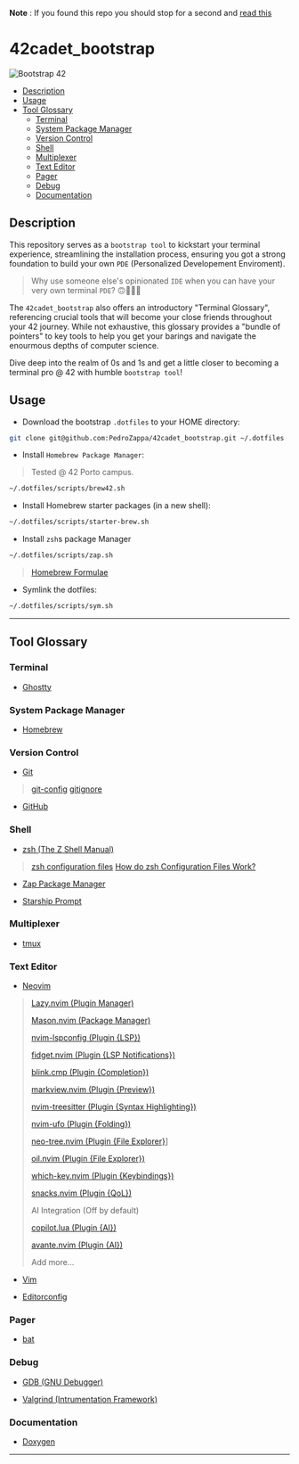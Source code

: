 **Note** : If you found this repo you should stop for a second and [read this](https://atomys.me/en/s42-sunset-story/)

# 42cadet_bootstrap

![Bootstrap 42](./img/bootstrap42.png)

<!-- mtoc-start -->

* [Description](#description)
* [Usage](#usage)
* [Tool Glossary](#tool-glossary)
  * [Terminal](#terminal)
  * [System Package Manager](#system-package-manager)
  * [Version Control](#version-control)
  * [Shell](#shell)
  * [Multiplexer](#multiplexer)
  * [Text Editor](#text-editor)
  * [Pager](#pager)
  * [Debug](#debug)
  * [Documentation](#documentation)

<!-- mtoc-end -->

## Description

This repository serves as a `bootstrap tool` to kickstart your terminal experience,
streamlining the installation process, ensuring you got a strong foundation to
build your own `PDE` (Personalized Developement Enviroment).

> Why use someone else's opinionated `IDE` when you can have your very own terminal
> `PDE`? 🙃🫠🫠🫠

The `42cadet_bootstrap` also offers an introductory "Terminal Glossary", referencing
crucial tools that will become your close friends throughout your 42 journey. While
not exhaustive, this glossary provides a "bundle of pointers" to key tools to help
you get your barings and navigate the enourmous depths of computer science.

Dive deep into the realm of 0s and 1s and get a little closer to becoming a terminal
pro @ 42 with humble `bootstrap tool`!

## Usage

* Download the bootstrap `.dotfiles` to your HOME directory:

```sh
git clone git@github.com:PedroZappa/42cadet_bootstrap.git ~/.dotfiles

```

* Install `Homebrew Package Manager`:

> Tested @ 42 Porto campus.

```sh
~/.dotfiles/scripts/brew42.sh
```

* Install Homebrew starter packages (in a new shell):

```sh
~/.dotfiles/scripts/starter-brew.sh
```

* Install `zsh`s package Manager

```sh
~/.dotfiles/scripts/zap.sh
```

> [Homebrew Formulae](https://formulae.brew.sh/)

* Symlink the dotfiles:

```sh
~/.dotfiles/scripts/sym.sh
```

____

## Tool Glossary

### Terminal

* [Ghostty](https://ghostty.org/)

### System Package Manager

* [Homebrew](https://brew.sh/)

### Version Control

* [Git](https://git-scm.com/)

> [git-config](https://git-scm.com/docs/git-config)
> [gitignore](https://git-scm.com/docs/gitignore)

* [GitHub](https://github.com/)

### Shell

* [zsh (The Z Shell Manual)](https://zsh-manual.netlify.app/the-z-shell-manual)

> [zsh configuration files](https://www.baeldung.com/linux/zsh-configuration-files)
> [How do zsh Configuration Files Work?](https://www.freecodecamp.org/news/how-do-zsh-configuration-files-work/)

* [Zap Package Manager](https://www.zapzsh.com/)

* [Starship Prompt](https://starship.rs/)

### Multiplexer

* [tmux](https://tmux.github.io/)

### Text Editor

* [Neovim](https://neovim.io/)

> [Lazy.nvim (Plugin Manager)](https://github.com/folke/lazy.nvim)
>
> [Mason.nvim (Package Manager)](https://github.com/williamboman/mason.nvim)
>
> [nvim-lspconfig (Plugin {LSP})](https://github.com/neovim/nvim-lspconfig)
>
> [fidget.nvim (Plugin {LSP Notifications})](https://github.com/j-hui/fidget.nvim)
>
> [blink.cmp (Plugin {Completion})](https://github.com/Saghen/blink.cmp)
>
> [markview.nvim (Plugin {Preview})](https://github.com/OXY2DEV/markview.nvim)
>
> [nvim-treesitter (Plugin {Syntax Highlighting})](https://github.com/nvim-treesitter/nvim-treesitter)
>
> [nvim-ufo (Plugin {Folding})](https://github.com/kevinhwang91/nvim-ufo)
>
> [neo-tree.nvim (Plugin {File Explorer}](https://github.com/nvim-neo-tree/neo-tree.nvim)]
>
> [oil.nvim (Plugin {File Explorer})](https://github.com/stevearc/oil.nvim)
>
> [which-key.nvim (Plugin {Keybindings})](https://github.com/folke/which-key.nvim)
>
> [snacks.nvim (Plugin {QoL})](https://github.com/folke/snacks.nvim)
>
> AI Integration (Off by default)
>
> [copilot.lua (Plugin {AI})](https://github.com/zbirenbaum/copilot.lua)
>
> [avante.nvim (Plugin {AI})](https://github.com/yetone/avante.nvim)
>
> Add more...

* [Vim](https://www.vim.org/)

* [Editorconfig](https://editorconfig.org/)

### Pager

* [bat](https://github.com/sharkdp/bat)

### Debug

* [GDB (GNU Debugger)](https://sourceware.org/gdb/current/onlinedocs/gdb)

* [Valgrind (Intrumentation Framework)](https://valgrind.org/)

### Documentation

* [Doxygen](https://www.doxygen./)

____
